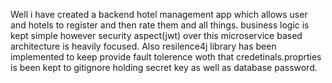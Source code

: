 Well i have created a backend hotel management app which allows user and hotels to register and then rate them and all things. business logic is kept simple however security aspect(jwt) over this microservice based architecture is heavily focused. Also resilence4j library has been implemented to keep provide fault tolerence woth that credetinals.proprties is been kept to gitignore holding secret key as well as database password.
